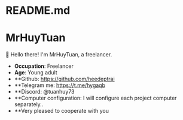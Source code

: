 # README.md
# MrHuyTuan

👋 Hello there! I'm MrHuyTuan, a freelancer.

- **Occupation**: Freelancer
- **Age**: Young adult
- **Github: https://github.com/heedeptrai
- **Telegram me: https://t.me/hygaqb
- **Discord: @tuanhuy73
- **Computer configuration: I will configure each project computer separately..
- **Very pleased to cooperate with you
